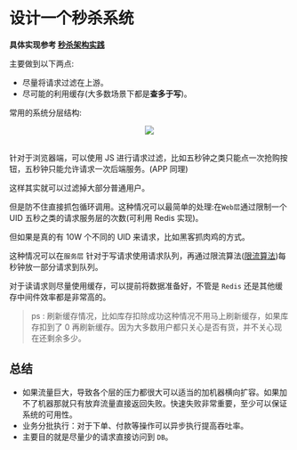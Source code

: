 # 设计一个秒杀系统

**具体实现参考 [秒杀架构实践](https://jsong.top/2018/05/07/ssm/SSM18-seconds-kill/)**

主要做到以下两点:

- 尽量将请求过滤在上游。
- 尽可能的利用缓存(大多数场景下都是**查多于写**)。

常用的系统分层结构:

<div align="center">  <img src="https://ws4.sinaimg.cn/large/006tNc79ly1fmjw06nz2zj306f0fejrh.jpg" width=""/> </div><br>

针对于浏览器端，可以使用 JS 进行请求过滤，比如五秒钟之类只能点一次抢购按钮，五秒钟只能允许请求一次后端服务。(APP 同理)

这样其实就可以过滤掉大部分普通用户。

但是防不住直接抓包循环调用。这种情况可以最简单的处理:在`Web层`通过限制一个 UID 五秒之类的请求服务层的次数(可利用 Redis 实现)。

但如果是真的有 10W 个不同的 UID 来请求，比如黑客抓肉鸡的方式。

这种情况可以在`服务层` 针对于写请求使用请求队列，再通过限流算法([限流算法](https://github.com/jsong/Java-Interview/blob/master/MD/Limiting.md))每秒钟放一部分请求到队列。

对于读请求则尽量使用缓存，可以提前将数据准备好，不管是 `Redis` 还是其他缓存中间件效率都是非常高的。

> ps : 刷新缓存情况，比如库存扣除成功这种情况不用马上刷新缓存，如果库存扣到了 0 再刷新缓存。因为大多数用户都只关心是否有货，并不关心现在还剩余多少。

## 总结

- 如果流量巨大，导致各个层的压力都很大可以适当的加机器横向扩容。如果加不了机器那就只有放弃流量直接返回失败。快速失败非常重要，至少可以保证系统的可用性。
- 业务分批执行：对于下单、付款等操作可以异步执行提高吞吐率。
- 主要目的就是尽量少的请求直接访问到 `DB`。
